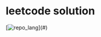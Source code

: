 # leetcode solution
[![repo_lang](https://skillicons.dev/icons?i=python,cpp,java,cs,go,swift,javascript,typescript,rust,ruby,)](#)


